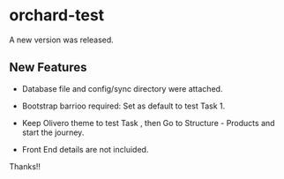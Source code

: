 # orchard-test

A new version was released.

## New Features
- Database file and config/sync directory were attached.
- Bootstrap barrioo required: Set as default to test Task 1.
- Keep Olivero theme to test Task , then Go to Structure - Products and start the journey.



- Front End details are not incluided.


Thanks!!